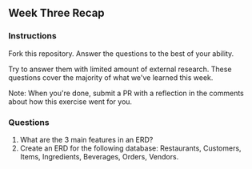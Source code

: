 ## Week Three Recap

### Instructions
Fork this repository. Answer the questions to the best of your ability. 

Try to answer them with limited amount of external research. These questions cover the majority of what we've learned this week.

Note: When you're done, submit a PR with a reflection in the comments about how this exercise went for you.

### Questions

1. What are the 3 main features in an ERD?
2. Create an ERD for the following database: Restaurants, Customers, Items, Ingredients, Beverages, Orders, Vendors.
